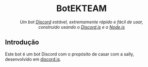 <p align="center">
    <h1 align="center">BotEKTEAM</h1>
</p>
<p align="center">
    <i>Um bot <a href="https://discordapp.com">Discord</a> estável, extremamente rápido e fácil de usar,</a><br> construído usando o  <a href="https://discord.js.org">Discord.js</a> e o <a href="https://nodejs.org">Node.js</a>
</br></i>
</p>

## Introdução

Este bot é um bot Discord com o propósito de casar com a sally, desenvolvido em [discord.js](https://github.com/discordjs/discord.js).
